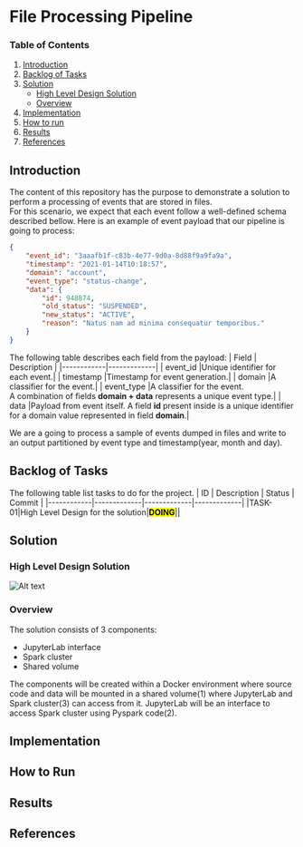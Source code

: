 # File Processing Pipeline

### Table of Contents

1. [Introduction](#introduction)
2. [Backlog of Tasks](#backlog)
3. [Solution](#solution)
    - [High Level Design Solution](#hld)
    - [Overview](#overview)
4. [Implementation](#implementation)
5. [How to run](#how2run)
6. [Results](#results)
7. [References](#references)



## Introduction <a name="introduction"></a>

The content of this repository has the purpose to demonstrate a solution to perform a processing of events that are stored in files.  
For this scenario, we expect that each event follow a well-defined schema described bellow. Here is an example of event payload that our pipeline is going to process:

```json
{
    "event_id": "3aaafb1f-c83b-4e77-9d0a-8d88f9a9fa9a",
    "timestamp": "2021-01-14T10:18:57",
    "domain": "account",
    "event_type": "status-change",
    "data": {
        "id": 948874,
        "old_status": "SUSPENDED",
        "new_status": "ACTIVE",
        "reason": "Natus nam ad minima consequatur temporibus."
    }
}

```
The following table describes each field from the payload:
| Field | Description |
|------------|-------------|
| event_id   |Unique identifier for each event.|
| timestamp  |Timestamp for event generation.|
| domain     |A classifier for the event.|
| event_type |A classifier for the event. <br> A combination of fields **domain + data** represents a unique event type.|
| data       |Payload from event itself. A field **id** present inside is a unique identifier for a domain value represented in field **domain**.|

We are a going to process a sample of events dumped in files and write to an output partitioned by event type and timestamp(year, month and day).

## Backlog of Tasks <a name="backlog"></a>

The following table list tasks to do for the project.
| ID | Description | Status | Commit |
|------------|-------------|-------------|-------------|
|TASK-01|High Level Design for the solution|<mark>**DOING**</mark>||

## Solution <a name="solution"></a>

### High Level Design Solution <a name="hld"></a>
![Alt text](https://github.com/ShimabukuroA/file-processing-pipeline/blob/feature/TASK-01/docs/hld_solution.svg)

### Overview <a name="overview"></a>
The solution consists of 3 components:
- JupyterLab interface
- Spark cluster
- Shared volume

The components will be created within a Docker environment where source code and data will be mounted in a shared volume(1) where JupyterLab and Spark cluster(3) can access from it. JupyterLab will be an interface to access Spark cluster using Pyspark code(2).
## Implementation <a name="implementation"></a>


## How to Run <a name="how2run"></a>


## Results <a name="results"></a>


## References <a name="references"></a>
